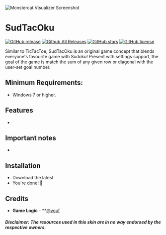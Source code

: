 ![Monstercat Visualizer Screenshot](https://i.imgur.com/cu1R235.png "Monstercat Visualizer Screenshot")


# SudTacOku
[![GitHub release](https://img.shields.io/github/v/release/Yyassin/SudTacOku.svg?colorB=97CA00?label=version)](https://github.com/Yyassin/SudTacOku/releases/latest) [![Github All Releases](https://img.shields.io/github/downloads/Yyassin/SudTacOku/total.svg?colorB=97CA00)](https://github.com/Yyassin/SudTacOku/releases) [![GitHub stars](https://img.shields.io/github/stars/Yyassin/SudTacOku.svg?colorB=007EC6)](https://github.comYyassin/SudTacOku/stargazers)  [![GitHub license](https://img.shields.io/badge/license-MIT-blue.svg)](https://raw.githubusercontent.com/Yyassin/SudTacOku/master/LICENSE)

Similar to TicTacToe, SudTacOku is an original game concept that blends everyone's favourite game with Sudoku! Present with settings support, the goal of the game is match the sum of any given row or diagonal with the user-set goal number.

<!--- Supports all major media players, including full **Spotify**, **Google Play Music Desktop Player** and **Chrome/Firefox webplayer** support (thanks to **[@tjhrulz](https://github.com/tjhrulz)** and **[@khanhas](https://github.com/khanhas)**)  for the amazing plugins used in this skin). --->

## Minimum Requirements:
 - Windows 7 or higher.

## Features

- 

## Important notes


- 
## Installation

* Download the latest 
* You're done! 🎉


## Credits

- **Game Logic** - **[@youf](https://github.com/Yyassin) 

##### Disclaimer: The resources used in this skin are in no way endorsed by the respective owners.
